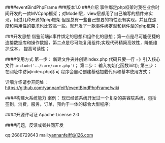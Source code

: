 ####eventBindPhpFrame
###版本1.0
###介绍
事件绑定php框架时我在业余时间开发的一款MVCphp框架；对Model层，view层都用了自己编写的插件来实现，用过几种开源的php框架
但是总有一些自己想要的特性没有实现，并且在速度和易用性的要求也比较高一些。就开发了一款事件绑定型和组件型的php框架；



###开发思想
借鉴前端js事件绑定的思想和组件化的思想；第一点是尽可能便捷的连接数据库和操作数据，第二点是尽可能复用组件;实现代码精简高效性，降低维护成本，
提高可读性；

####使用方式
第一步： 新建文件夹并创建index.php 代码只要一行 =》引入核心文件 `include('../core/core.php')`；
第二步： 输入初始化函数init();
第三步： 在网址中访问index.php即可
程序会自动创建基础加载代码和基本使用方式；

详细介绍请参开网址：
https://github.com/yannanfeiff/eventBindPhpFrame/wiki

####构建大系统能力
案例：
现已经该系统开发过一个复杂的美容院系统，包括签到，消费，服务，订单，预约于一体的综合大型程序;

####开源许可证
Apache License 2.0


####问题，反馈或者共同开发

qq:2686729643
mail:yannanfeiff@126.com
